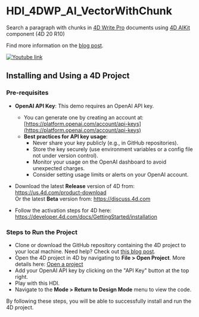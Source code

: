 # HDI_4DWP_AI_VectorWithChunk

Search a paragraph with chunks in [4D Write Pro](https://us.4d.com/4D-write-pro) documents using [4D AIKit](https://developer.4d.com/docs/aikit/overview) component (4D 20 R10)

Find more information on the [blog post](https://blog.4d.com/).

[![Youtube link](https://img.youtube.com/vi/MHL1pfuUfxs/0.jpg)](https://youtu.be/MHL1pfuUfxs)

## Installing and Using a 4D Project

### Pre-requisites

* **OpenAI API Key**: This demo requires an OpenAI API key.  
  - You can generate one by creating an account at: [https://platform.openai.com/account/api-keys](https://platform.openai.com/account/api-keys)  
  - **Best practices for API key usage**:
    - Never share your key publicly (e.g., in GitHub repositories).
    - Store the key securely (use environment variables or a config file not under version control).
    - Monitor your usage on the OpenAI dashboard to avoid unexpected charges.
    - Consider setting usage limits or alerts on your OpenAI account.

* Download the latest **Release** version of 4D from: https://us.4d.com/product-download  
  Or the latest **Beta** version from: https://discuss.4d.com  
* Follow the activation steps for 4D here: https://developer.4d.com/docs/GettingStarted/installation

### Steps to Run the Project

* Clone or download the GitHub repository containing the 4D project to your local machine. Need help? Check out [this blog post](https://blog.4d.com/github-4d-depot/).
* Open the 4D project in 4D by navigating to **File > Open Project**. More details here: [Open a project](https://developer.4d.com/docs/GettingStarted/creating#opening-a-project)
* Add your OpenAI API key by clicking on the "API Key" button at the top right.
* Play with this HDI.
* Navigate to the **Mode > Return to Design Mode** menu to view the code.

By following these steps, you will be able to successfully install and run the 4D project.
